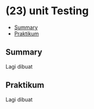 # (23) unit Testing

- [Summary](#Summary)
- [Praktikum](#Praktikum)

## Summary
Lagi dibuat

## Praktikum
Lagi dibuat
